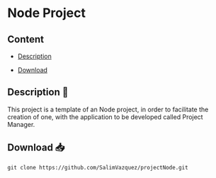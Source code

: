 
# Node Project  

## Content

-  [Description](#description-📖)

-  [Download](#download-📥)

## Description 📖

This project is a template of an Node project, in order to facilitate the creation of one, with the application to be developed called Project Manager.


## Download 📥

`` git clone https://github.com/SalimVazquez/projectNode.git ``

